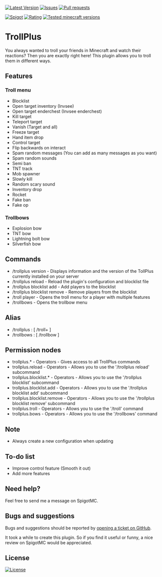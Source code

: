 [![Latest Version](https://img.shields.io/spiget/version/81193?label=Latest%20version&color=blueviolet)](https://github.com/Gaming12846/TrollPlus/releases)
[![Issues](https://img.shields.io/github/issues/Gaming12846/TrollPlus?label=Issues)](https://github.com/Gaming12846/TrollPlus/issues)
[![Pull requests](https://img.shields.io/github/issues-pr/Gaming12846/TrollPlus?label=Pull%20requests)](https://github.com/Gaming12846/TrollPlus/pulls)

[![Spigot](https://img.shields.io/badge/Spigot-orange)](https://www.spigotmc.org/resources/81193/)
[![Rating](https://img.shields.io/spiget/rating/81193?label=Rating&color=orange)](https://www.spigotmc.org/resources/81193/reviews)
[![Tested minecraft versions](https://img.shields.io/spiget/tested-versions/81193?label=Tested%20minecraft%20versions)](https://www.spigotmc.org/resources/81193/)

# TrollPlus

You always wanted to troll your friends in Minecraft and watch their reactions? Then you are exactly right here! This
plugin allows you to troll them in different ways.

## Features

### Troll menu

- Blocklist
- Open target inventory (Invsee)
- Open target enderchest (Invsee enderchest)
- Kill target
- Teleport target
- Vanish (Target and all)
- Freeze target
- Hand item drop
- Control target
- Flip backwards on interact
- Spam random messages (You can add as many messages as you want)
- Spam random sounds
- Semi ban
- TNT track
- Mob spawner
- Slowly kill
- Random scary sound
- Inventory drop
- Rocket
- Fake ban
- Fake op

### Trollbows

- Explosion bow
- TNT bow
- Lightning bolt bow
- Silverfish bow

## Commands

- /trollplus version - Displays information and the version of the TollPlus currently installed on your server
- /trollplus reload - Reload the plugin's configuration and blocklist file
- /trollplus blocklist add - Add players to the blocklist
- /trollplus blocklist remove - Remove players from the blocklist
- /troll player - Opens the troll menu for a player with multiple features
- /trollbows - Opens the trollbow menu

## Alias

- /trollplus : [ /troll+ ]
- /trollbows : [ /trollbow ]

## Permission nodes

- trollplus.* - Operators - Gives access to all TrollPlus commands
- trollplus.reload - Operators - Allows you to use the '/trollplus reload' subcommand
- trollplus.blocklist.* - Operators - Allows you to use the '/trollplus blocklist' subcommand
- trollplus.blocklist.add - Operators - Allows you to use the '/trollplus blocklist add' subcommand
- trollplus.blocklist.remove - Operators - Allows you to use the '/trollplus blocklist remove' subcommand
- trollplus.troll - Operators - Allows you to use the '/troll' command
- trollplus.bows - Operators - Allows you to use the '/trollbows' command

## Note

- Always create a new configuration when updating

## To-do list

- Improve control feature (Smooth it out)
- Add more features

## Need help?

Feel free to send me a message on SpigotMC.

## Bugs and suggestions

Bugs and suggestions should be reported
by [opening a ticket on GitHub](https://github.com/Gaming12846/TrollPlus/issues).

It took a while to create this plugin. So if you find it useful or funny, a nice review on SpigotMC would be
appreciated.

## License

[![License](https://img.shields.io/github/license/Gaming12846/TrollPlus?label=License&color=red)](https://github.com/Gaming12846/TrollPlus/blob/master/LICENSE)